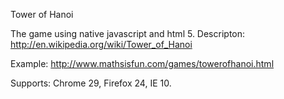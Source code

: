 Tower of Hanoi

The game using native javascript and html 5.
Descripton: http://en.wikipedia.org/wiki/Tower_of_Hanoi

Example: http://www.mathsisfun.com/games/towerofhanoi.html

Supports: Chrome 29, Firefox 24, IE 10.
